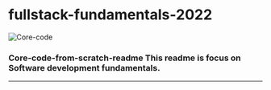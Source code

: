 # fullstack-fundamentals-2022
![Core-code](https://user-images.githubusercontent.com/109502959/180068652-17c363d8-9f97-4dca-a527-fd096a040a8e.png)  
### Core-code-from-scratch-readme This readme is focus on **Software development fundamentals.**
----------------------------------------------------------------------------------------------------------------------

